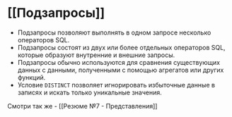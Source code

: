 
# [[Подзапросы]]
- Подзапросы позволяют выполнять в одном запросе несколько операторов SQL.
- Подзапросы состоят из двух или более отдельных операторов SQL, которые образуют внутренние и внешние запросы.
- Подзапросы обычно используются для сравнения существующих данных с данными, полученными с помощью агрегатов или других функций.
- Условие `DISTINCT` позволяет игнорировать избыточные данные в записях и искать только уникальные значения.

Смотри так же - [[Резюме №7 - Представления]]
